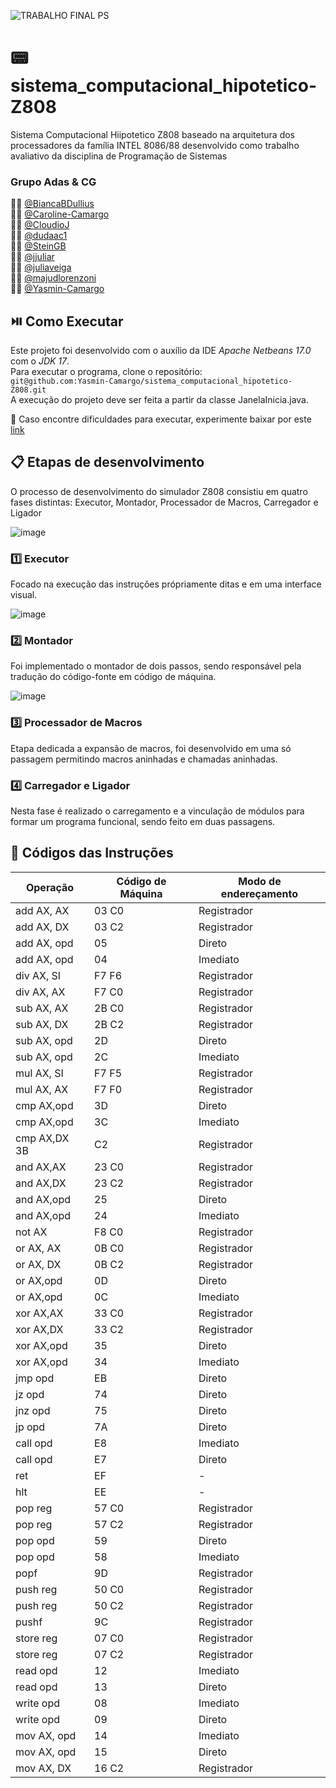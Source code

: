 ![TRABALHO FINAL PS](https://github.com/Yasmin-Camargo/sistema_computacional_hipotetico-Z808/assets/88253809/ea6545b9-ca67-4c25-be5f-e7c5df7928b5)

# :pager: sistema_computacional_hipotetico-Z808
Sistema Computacional Hiipotetico Z808 baseado na arquitetura dos processadores da família INTEL 8086/88 desenvolvido como trabalho avaliativo da disciplina de Programação de Sistemas

### Grupo Adas & CG
:woman_technologist: [@BiancaBDullius](https://github.com/BiancaBDullius) <br />
:woman_technologist: [@Caroline-Camargo](https://github.com/Caroline-Camargo) <br />
:man_technologist: [@CloudioJ](https://github.com/CloudioJ) <br />
:woman_technologist: [@dudaac1](https://github.com/dudaac1) <br />
:man_technologist: [@SteinGB](https://github.com/SteinGB) <br />
:woman_technologist: [@jjuliar](https://github.com/jjuliar) <br />
:woman_technologist: [@juliaveiga](https://github.com/juliaveiga) <br />
:woman_technologist: [@majudlorenzoni](https://github.com/majudlorenzoni) <br />
:woman_technologist: [@Yasmin-Camargo](https://github.com/Yasmin-Camargo) <br />

## :play_or_pause_button: Como Executar
Este projeto foi desenvolvido com o auxílio da IDE _Apache Netbeans 17.0_ com o _JDK 17_.<br>
Para executar o programa, clone o repositório: <br>  `git@github.com:Yasmin-Camargo/sistema_computacional_hipotetico-Z808.git`<br> A execução do projeto deve ser feita a partir da classe JanelaInicia.java.

:pushpin: Caso encontre dificuldades para executar, experimente baixar por este [link](https://www.oracle.com/java/technologies/downloads/) 

## :clipboard: Etapas de desenvolvimento
O processo de desenvolvimento do simulador Z808 consistiu em quatro fases distintas: Executor, Montador, Processador de Macros, Carregador e Ligador

![image](https://github.com/Yasmin-Camargo/sistema_computacional_hipotetico-Z808/assets/88253809/458d5e42-cd38-4ff1-a8ee-f1d936ef1878)

### :one: Executor
Focado na execução das instruções própriamente ditas e em uma interface visual.

![image](https://github.com/Yasmin-Camargo/sistema_computacional_hipotetico-Z808/assets/88253809/72163134-3db4-4a9d-a112-e5d3b17dd872)

### :two: Montador
Foi implementado o montador de dois passos, sendo responsável pela tradução do código-fonte em código de máquina.

![image](https://github.com/Yasmin-Camargo/sistema_computacional_hipotetico-Z808/assets/88253809/9fd93679-4437-4df6-a7a3-29a30dce575c)

### :three: Processador de Macros
Etapa dedicada a expansão de macros, foi desenvolvido em uma só passagem permitindo macros aninhadas e chamadas aninhadas.

### :four: Carregador e Ligador
Nesta fase é realizado o carregamento e a vinculação de módulos para formar um programa funcional, sendo feito em duas passagens.


## :mag_right: Códigos das Instruções

| Operação  |  Código de Máquina| Modo de endereçamento |
| --------  | ------------------| --------------------- |
add AX, AX  | 03 C0             | Registrador           
add AX, DX  | 03 C2             | Registrador
add AX, opd | 05                | Direto
add AX, opd | 04                | Imediato
div AX, SI  | F7 F6             | Registrador
div AX, AX  | F7 C0             | Registrador
sub AX, AX  | 2B C0             | Registrador
sub AX, DX  | 2B C2             | Registrador
sub AX, opd | 2D                | Direto
sub AX, opd | 2C                | Imediato
mul AX, SI  | F7 F5             | Registrador
mul AX, AX  | F7 F0             | Registrador
cmp AX,opd  | 3D                | Direto
cmp AX,opd  | 3C                | Imediato
cmp AX,DX 3B| C2                | Registrador
and AX,AX   | 23 C0             | Registrador
and AX,DX   | 23 C2             | Registrador
and AX,opd  | 25                | Direto
and AX,opd  | 24                | Imediato 
not AX      | F8 C0             | Registrador
or AX, AX   | 0B C0             | Registrador
or AX, DX   | 0B C2             | Registrador
or AX,opd   | 0D                | Direto
or AX,opd   | 0C                | Imediato
xor AX,AX   | 33 C0             | Registrador
xor AX,DX   | 33 C2             | Registrador
xor AX,opd  | 35                | Direto
xor AX,opd  | 34                | Imediato
jmp opd     | EB                | Direto
jz opd      | 74                | Direto
jnz opd     | 75                | Direto
jp opd      | 7A                | Direto
call opd    | E8                | Imediato
call opd    | E7                | Direto
ret         | EF                | -
hlt         | EE                | -
pop reg     | 57 C0             | Registrador
pop reg     | 57 C2             | Registrador
pop opd     | 59                | Direto
pop opd     | 58                | Imediato
popf        | 9D                | Registrador
push reg    | 50 C0             | Registrador
push reg    | 50 C2             | Registrador
pushf       | 9C                | Registrador
store reg   | 07 C0             | Registrador
store reg   | 07 C2             | Registrador
read opd    | 12                | Imediato
read opd    | 13                | Direto
write opd   | 08                | Imediato
write opd   | 09                | Direto
mov AX, opd | 14                | Imediato
mov AX, opd | 15                | Direto
mov AX, DX  | 16 C2             | Registrador

